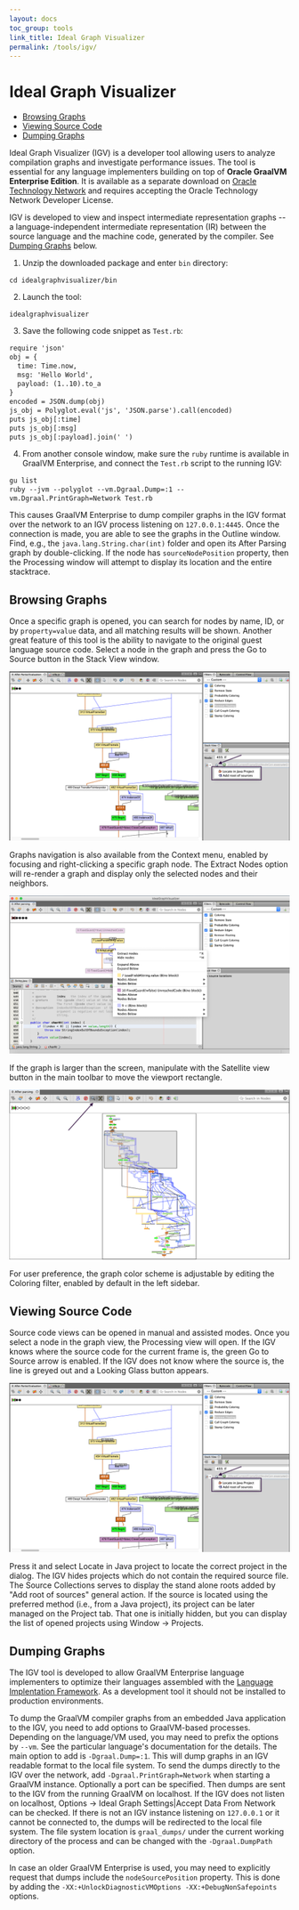 ```yaml
---
layout: docs
toc_group: tools
link_title: Ideal Graph Visualizer
permalink: /tools/igv/
---
```


# Ideal Graph Visualizer

* [Browsing Graphs](#browsing-graphs)
* [Viewing Source Code](#viewing-source-code)
* [Dumping Graphs](#dumping-graphs)

Ideal Graph Visualizer (IGV) is a developer tool allowing users to analyze compilation graphs and investigate performance issues.
The tool is essential for any language implementers building on top of **Oracle GraalVM Enterprise Edition**.
It is available as a separate download on [Oracle Technology Network](https://www.oracle.com/downloads/graalvm-downloads.html) and requires accepting the Oracle Technology Network Developer License.

IGV is developed to view and inspect intermediate representation graphs -- a language-independent intermediate representation (IR) between the source
language and the machine code, generated by the compiler.
See [Dumping Graphs](#dumping-graphs) below.

1. Unzip the downloaded package and enter `bin` directory:
```shell
cd idealgraphvisualizer/bin
```

2. Launch the tool:
```shell
idealgraphvisualizer
```

3. Save the following code snippet as `Test.rb`:
```shell
require 'json'
obj = {
  time: Time.now,
  msg: 'Hello World',
  payload: (1..10).to_a
}
encoded = JSON.dump(obj)
js_obj = Polyglot.eval('js', 'JSON.parse').call(encoded)
puts js_obj[:time]
puts js_obj[:msg]
puts js_obj[:payload].join(' ')
```

4. From another console window, make sure the `ruby` runtime is available in GraalVM Enterprise, and connect the `Test.rb` script to the running IGV:
```shell
gu list
ruby --jvm --polyglot --vm.Dgraal.Dump=:1 --vm.Dgraal.PrintGraph=Network Test.rb
```
This causes GraalVM Enterprise to dump compiler graphs in the IGV format over the network to an IGV process listening on `127.0.0.1:4445`.
Once the connection is made, you are able to see the graphs in the Outline window.
Find, e.g., the `java.lang.String.char(int)` folder and open its After Parsing graph by double-clicking.
If the node has `sourceNodePosition` property, then the Processing window will attempt to display its location and the entire stacktrace.

## Browsing Graphs

Once a specific graph is opened, you can search for nodes by name, ID, or by `property=value` data, and all matching results will be shown.
Another great feature of this tool is the ability to navigate to the original guest language source code.
Select a node in the graph and press the Go to Source button in the Stack View window.

![](img/IGV_add_source.png)

Graphs navigation is also available from the Context menu, enabled by focusing and right-clicking a specific graph node.
The Extract Nodes option will re-render a graph and display only the selected nodes and their neighbors.

![](img/IGV_context_menu.png)

If the graph is larger than the screen, manipulate with the Satellite view button in the main toolbar to move the viewport rectangle.

![](img/IGV_satellite_view.png)

For user preference, the graph color scheme is adjustable by editing the Coloring filter, enabled by default in the left sidebar.

## Viewing Source Code

Source code views can be opened in manual and assisted modes.
Once you select a node in the graph view, the Processing view will open.
If the IGV knows where the source code for the current frame is, the green Go to Source arrow is enabled.
If the IGV does not know where the source is, the line is greyed out and a Looking Glass button appears.

![](img/IGV_add_source.png)

Press it and select Locate in Java project to locate the correct project in the dialog.
The IGV hides projects which do not contain the required source file.
The Source Collections serves to display the stand alone roots added by "Add root of sources" general action.
If the source is located using the preferred method (i.e., from a Java project), its project can be later managed on the Project tab.
That one is initially hidden, but you can display the list of opened projects using Window -> Projects.

## Dumping Graphs

The IGV tool is developed to allow GraalVM Enterprise language implementers to optimize their languages assembled with the [Language Implentation Framework](../../truffle/docs/README.md).
As a development tool it should not be installed to production environments.

To dump the GraalVM compiler graphs from an embedded Java application to the IGV, you need to add options to GraalVM-based processes.
Depending on the language/VM used, you may need to prefix the options by `--vm`.
See the particular language's documentation for the details.
The main option to add is `-Dgraal.Dump=:1`.
This will dump graphs in an IGV readable format to the local file system.
To send the dumps directly to the IGV over the network, add `-Dgraal.PrintGraph=Network` when starting a GraalVM instance.
Optionally a port can be specified.
Then dumps are sent to the IGV from the running GraalVM on localhost.
If the IGV does not listen on localhost, Options -> Ideal Graph Settings|Accept Data From Network can be checked.
If there is not an IGV instance listening on `127.0.0.1` or it cannot be connected to, the dumps will be redirected to the local file system.
The file system location is `graal_dumps/` under the current working directory of the process and can be changed with the `-Dgraal.DumpPath` option.

In case an older GraalVM Enterprise is used, you may need to explicitly request that dumps include the `nodeSourcePosition` property.
This is done by adding the `-XX:+UnlockDiagnosticVMOptions -XX:+DebugNonSafepoints` options.
